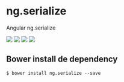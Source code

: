 # ng.serialize
Angular ng.serialize

<p>
  <img src="https://img.shields.io/badge/ng.serialize-release-green.svg">
  <img src="https://img.shields.io/badge/version-1.0.1-blue.svg">
  <img src="https://img.shields.io/bower/v/bootstrap.svg">
  <img src="https://img.shields.io/github/license/mashape/apistatus.svg">
</p>

## Bower install de dependency
```
$ bower install ng.serialize --save
```
